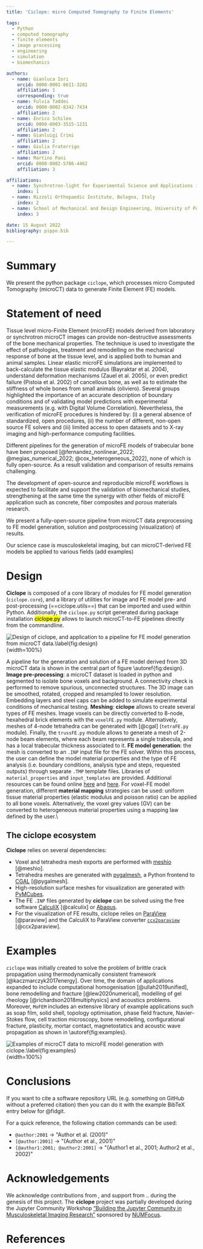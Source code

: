 ```yaml
---
title: 'Ciclope: micro Computed Tomography to Finite Elements'

tags:
  - Python
  - computed tomography
  - finite elements
  - image processing
  - engineering
  - simulation
  - biomechanics

authors:
  - name: Gianluca Iori
    orcid: 0000-0001-8611-3281
    affiliation: 1
    corresponding: true
  - name: Fulvia Taddei
    orcid: 0000-0002-8342-7434
    affiliation: 2
  - name: Enrico Schileo
    orcid: 0000-0003-3515-1231
    affiliation: 2
  - name: Gianluigi Crimi
    affiliation: 2
  - name: Giulia Fraterrigo
    affiliation: 2
  - name: Martino Pani
    orcid: 0000-0002-5786-4462
    affiliation: 3

affiliations:
  - name: Synchrotron-light for Experimental Science and Applications in the Middle East, Jordan
    index: 1
  - name: Rizzoli Orthopaedic Institute, Bologna, Italy
    index: 2
  - name: School of Mechanical and Design Engineering, University of Portsmouth, UK
    index: 3

date: 15 August 2022
bibliography: pippo.bib

---
```


# Summary
We present the python package `ciclope`, which processes micro Computed Tomography (microCT) data to generate Finite Element (FE) models. 

# Statement of need
Tissue level micro-Finite Element (microFE) models derived from laboratory or synchrotron microCT images can provide non-destructive assessments of the bone mechanical properties. The technique is used to investigate the effect of pathologies, treatment and remodelling on the mechanical response of bone at the tissue level, and is applied both to human and animal samples. Linear elastic microFE simulations are implemented to back-calculate the tissue elastic modulus (Bayraktar et al. 2004), understand deformation mechanisms (Zauel et al. 2005), or even predict failure (Pistoia et al. 2002) of cancellous bone, as well as to estimate the stiffness of whole bones from small animals (oliviero). Several groups highlighted the importance of an accurate description of boundary conditions and of validating model predictions with experimental measurements (e.g. with Digital Volume Correlation). Nevertheless, the verification of microFE procedures is hindered by: (i) a general absence of standardized, open procedures, (ii) the number of different, non-open source FE solvers and (iii) limited access to open datasets and to X-ray imaging and high-performance computing facilities.

Different pipelines for the generation of microFE models of trabecular bone have been proposed [@fernandez_nonlinear_2022; @megias_numerical_2022; @cox_heterogeneous_2022], none of which is fully open-source. As a result validation and comparison of results remains challenging.

The development of open-source and reproducible microFE workflows is expected to facilitate and support the validation of biomechanical studies, strengthening at the same time the synergy with other fields of microFE application such as concrete, fiber composites and porous materials research.

We present a fully-open-source pipeline from microCT data preprocessing to FE model generation, solution and postprocessing (visualization) of results.

Our science case is musculoskeletal imaging, but can microCT-derived FE models be applied to various fields (add examples)

# Design
**Ciclope** is composed of a core library of modules for FE model generation (`ciclope.core`), and a library of utilities for image and FE model pre- and post-processing (==ciclope.utils==) that can be imported and used within Python. Additionally, the `ciclope.py` script generated during package installation <mark>ciclope.py</mark> allows to launch microCT-to-FE pipelines directly from the commandline.

![Design of ciclope, and application to a pipeline for FE model generation from microCT data.\label{fig:design}](./../docs/ciclope_design.png){width=100%}

A pipeline for the generation and solution of a FE model derived from 3D microCT data is shown in the central part of figure \autoref{fig:design}.
**Image pre-processing**: a microCT dataset is loaded in python and segmented to isolate bone voxels and background. A connectivity check is performed to remove spurious, unconnected structures. The 3D image can be smoothed, rotated, cropped and resampled to lower resolution. Embedding layers and steel caps can be added to simulate experimental conditions of mechanical testing.
**Meshing**: **ciclope** allows to create several types of FE meshes. Image voxels can be directly converted to 8-node, hexahedral brick elements with the `voxelFE.py` module. Alternatively, meshes of 4-node tetrahedra can be generated with [@cgal] (`tetraFE.py` module). Finally, the `trussFE.py` module allows to generate a mesh of 2-node beam elements, where each beam represents a single trabecula, and has a local trabecular thickness associated to it.
**FE model generation**: the mesh is converted to an `.INP` input file for the FE solver. Within this process, the user can define the model material properties and the type of FE analysis (i.e. boundary conditions, analysis type and steps, requested outputs) through separate `.TMP` template files. Libraries of `material_properties` and `input_templates` are provided. Additional resources can be found online [here](https://github.com/calculix/examples) and [here](https://github.com/calculix/mkraska). For voxel-FE model generation, different **material mapping** strategies can be used: uniform tissue material properties (elastic modulus and poisson ratio) can be applied to all bone voxels. Alternatively, the voxel grey values (GV) can be converted to heterogeneous material properties using a mapping law defined by the user.\

[comment]: <> (bone mineral density BMD through a calibration rule obtained scanning a hydroxyapatite phantom. After this, an empirical law is used to convert local BMD to tissue elastic moduli Bourne_2004; garcia_2008.)
[comment]: <> (The pipeline is composed of the following steps:)
[comment]: <> (1. **microCT image pre-processing**: after reading in python a microCT dataset, the 3D volume can be cropped and aligned according to the desired direction of load, smoothed to remove noise with a Gaussian kernel, and resampled to lower image resolution. A binary mask of the bone tissue is generated thresholding bone voxels. Several global Otsu; Ridler_1978, or local adaptive thresholding ,..., techniques have been proposed Kim 2006. Embedding layers and steel caps can be added to simulate the experimental conditions of mechanical testing.) 

## The ciclope ecosystem
**Ciclope** relies on several dependencies:

- Voxel and tetrahedra mesh exports are performed with [meshio](https://github.com/nschloe/meshio) [@meshio].
- Tetrahedra meshes are generated with [pygalmesh](https://github.com/nschloe/pygalmesh), a Python frontend to [CGAL](https://www.cgal.org/) [@pygalmesh].
- High-resolution surface meshes for visualization are generated with [PyMCubes](https://github.com/pmneila/PyMCubes).
- The FE `.INP` files generated by **ciclope** can be solved using the free software [CalculiX](https://github.com/calculix) [@calculix] or [Abaqus](https://www.3ds.com/products-services/simulia/products/abaqus/).
- For the visualization of FE results, ciclope relies on [ParaView](https://www.paraview.org/) [@paraview] and the CalculiX to ParaView converter [`ccx2paraview`](https://github.com/calculix/ccx2paraview) [@ccx2paraview].

[comment]: <> (Dxchange @decarlo_2014)

# Examples
`ciclope` was initially created to solve the problem of brittle crack propagation using thermodynamically consistent framework [@kaczmarczyk2017energy]. 
Over time, the domain of applications expanded to include computational homogenisation [@ullah2019unified], bone remodelling and fracture [@lew2020numerical], modelling of gel rheology [@richardson2018multiphysics] and acoustics problems. Moreover, `MoFEM` includes an extensive library of example applications such as soap film, solid shell, topology optimisation, phase field fracture, Navier-Stokes flow, cell traction microscopy, bone remodelling, configurational fracture, plasticity, mortar contact, magnetostatics and acoustic wave propagation as shown in \autoref{fig:examples}.

![Examples of microCT data to microFE model generation with `ciclope`.\label{fig:examples}](./../docs/nosignal.jpg){width=100%}

# Conclusions
If you want to cite a software repository URL (e.g. something on GitHub without a preferred
citation) then you can do it with the example BibTeX entry below for @fidgit.

For a quick reference, the following citation commands can be used:
- `@author:2001`  ->  "Author et al. (2001)"
- `[@author:2001]` -> "(Author et al., 2001)"
- `[@author1:2001; @author2:2001]` -> "(Author1 et al., 2001; Author2 et al., 2002)"

# Acknowledgements
We acknowledge contributions from , and support from .. during the genesis of this project.
The **ciclope** project was partially developed during the Jupyter Community Workshop [“Building the Jupyter Community in Musculoskeletal Imaging Research”](https://github.com/JCMSK/2022_JCW) sponsored by [NUMFocus](https://numfocus.org/).

# References